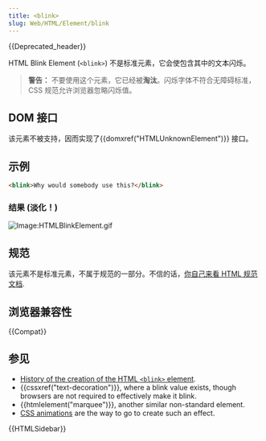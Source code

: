```yaml
---
title: <blink>
slug: Web/HTML/Element/blink
---
```


{{Deprecated_header}}

HTML Blink Element (`<blink>`) 不是标准元素，它会使包含其中的文本闪烁。

> **警告：** 不要使用这个元素，它已经被**淘汰**。闪烁字体不符合无障碍标准，CSS 规范允许浏览器忽略闪烁值。

## DOM 接口

该元素不被支持，因而实现了{{domxref("HTMLUnknownElement")}} 接口。

## 示例

```html
<blink>Why would somebody use this?</blink>
```

### 结果 (淡化！)

![Image:HTMLBlinkElement.gif](htmlblinkelement.gif)

## 规范

该元素不是标准元素，不属于规范的一部分。不信的话，[你自己来看 HTML 规范文档](http://www.whatwg.org/specs/web-apps/current-work/multipage/obsolete.html#non-conforming-features).

## 浏览器兼容性

{{Compat}}

## 参见

- [History of the creation of the HTML `<blink>` element](http://www.montulli.org/theoriginofthe%3Cblink%3Etag).
- {{cssxref("text-decoration")}}, where a blink value exists, though browsers are not required to effectively make it blink.
- {{htmlelement("marquee")}}, another similar non-standard element.
- [CSS animations](/zh-CN/docs/Web/Guide/CSS/Using_CSS_animations) are the way to go to create such an effect.

{{HTMLSidebar}}
